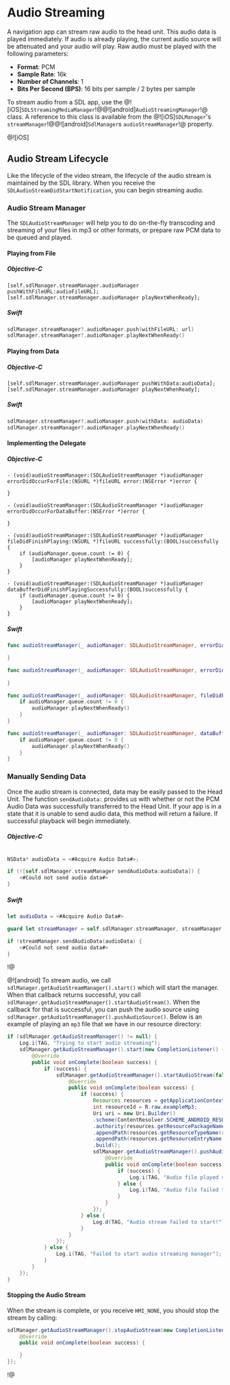 # Audio Streaming
A navigation app can stream raw audio to the head unit. This audio data is played immediately. If audio is already playing, the current audio source will be attenuated and your audio will play. Raw audio must be played with the following parameters:

* **Format**: PCM
* **Sample Rate**: 16k
* **Number of Channels**: 1
* **Bits Per Second (BPS)**: 16 bits per sample / 2 bytes per sample

To stream audio from a SDL app, use the @![iOS]`SDLStreamingMediaManager`!@@![android]`AudioStreamingManager`!@ class. A reference to this class is available from the @![iOS]`SDLManager`'s `streamManager`!@@![android]`SdlManager`s `audioStreamManager`!@ property.

@![iOS]
## Audio Stream Lifecycle
Like the lifecycle of the video stream, the lifecycle of the audio stream is maintained by the SDL library. When you receive the `SDLAudioStreamDidStartNotification`, you can begin streaming audio.

### Audio Stream Manager
The `SDLAudioStreamManager` will help you to do on-the-fly transcoding and streaming of your files in mp3 or other formats, or prepare raw PCM data to be queued and played.

#### Playing from File
##### Objective-C
```objc
[self.sdlManager.streamManager.audioManager pushWithFileURL:audioFileURL];
[self.sdlManager.streamManager.audioManager playNextWhenReady];
```

##### Swift
```swift
sdlManager.streamManager?.audioManager.push(withFileURL: url)
sdlManager.streamManager?.audioManager.playNextWhenReady()
```

#### Playing from Data
##### Objective-C
```objc
[self.sdlManager.streamManager.audioManager pushWithData:audioData];
[self.sdlManager.streamManager.audioManager playNextWhenReady];
```

##### Swift
```swift
sdlManager.streamManager?.audioManager.push(withData: audioData)
sdlManager.streamManager?.audioManager.playNextWhenReady()
```

#### Implementing the Delegate
##### Objective-C
```objc
- (void)audioStreamManager:(SDLAudioStreamManager *)audioManager errorDidOccurForFile:(NSURL *)fileURL error:(NSError *)error {

}

- (void)audioStreamManager:(SDLAudioStreamManager *)audioManager errorDidOccurForDataBuffer:(NSError *)error {

}

- (void)audioStreamManager:(SDLAudioStreamManager *)audioManager fileDidFinishPlaying:(NSURL *)fileURL successfully:(BOOL)successfully {
    if (audioManager.queue.count != 0) {
        [audioManager playNextWhenReady];
    }
}

- (void)audioStreamManager:(SDLAudioStreamManager *)audioManager dataBufferDidFinishPlayingSuccessfully:(BOOL)successfully {
    if (audioManager.queue.count != 0) {
        [audioManager playNextWhenReady];
    }
}
```

##### Swift
```swift
func audioStreamManager(_ audioManager: SDLAudioStreamManager, errorDidOccurForFile fileURL: URL, error: Error) {

}

func audioStreamManager(_ audioManager: SDLAudioStreamManager, errorDidOccurForDataBuffer error: Error) {
    
}

func audioStreamManager(_ audioManager: SDLAudioStreamManager, fileDidFinishPlaying fileURL: URL, successfully: Bool) {
    if audioManager.queue.count != 0 {
        audioManager.playNextWhenReady()
    }
}

func audioStreamManager(_ audioManager: SDLAudioStreamManager, dataBufferDidFinishPlayingSuccessfully successfully: Bool) {
    if audioManager.queue.count != 0 {
        audioManager.playNextWhenReady()
    }
}
```

### Manually Sending Data
Once the audio stream is connected, data may be easily passed to the Head Unit. The function `sendAudioData:` provides us with whether or not the PCM Audio Data was successfully transferred to the Head Unit. If your app is in a state that it is unable to send audio data, this method will return a failure. If successful playback will begin immediately.

##### Objective-C
```objective-c

NSData* audioData = <#Acquire Audio Data#>;

if (![self.sdlManager.streamManager sendAudioData:audioData]) {
    <#Could not send audio data#>
}
```

##### Swift
```swift
let audioData = <#Acquire Audio Data#>

guard let streamManager = self.sdlManager.streamManager, streamManager.isAudioConnected else { return }

if !streamManager.sendAudioData(audioData) {
    <#Could not send audio data#>
}
```
!@

@![android]
To stream audio, we call `sdlManager.getAudioStreamManager().start()` which will start the manager. When that callback returns successful, you call `sdlManager.getAudioStreamManager().startAudioStream()`. When the callback for that is successful, you can push the audio source using `sdlManager.getAudioStreamManager().pushAudioSource()`. Below is an example of playing an `mp3` file that we have in our resource directory:

```java
if (sdlManager.getAudioStreamManager() != null) {
    Log.i(TAG, "Trying to start audio streaming");
    sdlManager.getAudioStreamManager().start(new CompletionListener() {
        @Override
        public void onComplete(boolean success) {
            if (success) {
                sdlManager.getAudioStreamManager().startAudioStream(false, new CompletionListener() {
                    @Override
                    public void onComplete(boolean success) {
                        if (success) {
                            Resources resources = getApplicationContext().getResources();
                            int resourceId = R.raw.exampleMp3;
                            Uri uri = new Uri.Builder()
                            .scheme(ContentResolver.SCHEME_ANDROID_RESOURCE)
                            .authority(resources.getResourcePackageName(resourceId))
                            .appendPath(resources.getResourceTypeName(resourceId))
                            .appendPath(resources.getResourceEntryName(resourceId))
                            .build();
                            sdlManager.getAudioStreamManager().pushAudioSource(uri, new CompletionListener() {
                                @Override
                                public void onComplete(boolean success) {
                                    if (success) {
                                        Log.i(TAG, "Audio file played successfully!");
                                    } else {
                                        Log.i(TAG, "Audio file failed to play!");
                                    }
                                }
                            });
                        } else {
                            Log.d(TAG, "Audio stream failed to start!");
                        }
                    }
                });
            } else {
                Log.i(TAG, "Failed to start audio streaming manager");
            }
        }
    });
}
```

#### Stopping the Audio Stream
When the stream is complete, or you receive `HMI_NONE`, you should stop the stream by calling:

```java
sdlManager.getAudioStreamManager().stopAudioStream(new CompletionListener() {
    @Override
    public void onComplete(boolean success) {

    }
});
```
!@
